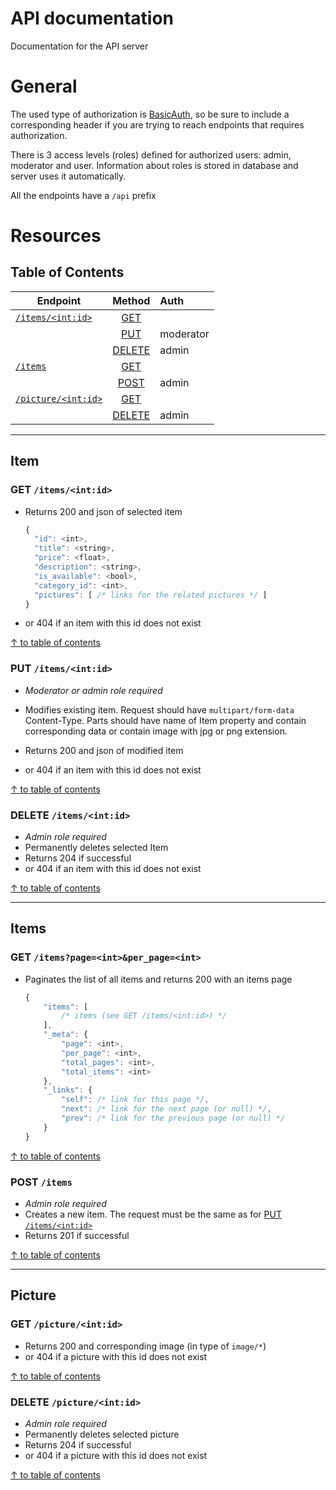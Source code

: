 # API documentation
Documentation for the API server

# General
The used type of authorization is 
[BasicAuth](https://en.wikipedia.org/wiki/Basic_access_authentication),
so be sure to include a corresponding header if you are trying to reach endpoints that requires authorization.

There is 3 access levels (roles) defined for authorized users: admin, moderator and user.
Information about roles is stored in database and server uses it automatically.

All the endpoints have a `/api` prefix 

# Resources

## Table of Contents <a name="/contents"></a>
| Endpoint         | Method   | Auth
| ---              | :------: | :--- |
|[`/items/<int:id>`](#item-) | [GET](#get-itemsintid-) |
|                            | [PUT](#put-itemsintid-) | moderator
|                            | [DELETE](#delete-itemsintid-) | admin
|[`/items`](#items-) | [GET](#get-itemspageintper_pageint-) | 
|                    |[POST](#post-items-)| admin
|[`/picture/<int:id>`](#picture-)| [GET](#get-pictureintid-) | 
|                                | [DELETE](#delete-pictureintid-)| admin


---
## Item <a name="item"></a>

### GET `/items/<int:id>` <a name="item-get"></a>
* Returns 200 and json of selected item
  ```javascript
  {
    "id": <int>,
    "title": <string>,
    "price": <float>,
    "description": <string>,
    "is_available": <bool>,
    "category_id": <int>,
    "pictures": [ /* links for the related pictures */ ]
  }
  ```
* or 404 if an item with this id does not exist

[↑ to table of contents](#table-of-contents-)

### PUT `/items/<int:id>` <a name="item-put"></a>
* _Moderator or admin role required_ 

* Modifies existing item. Request should have `multipart/form-data` Content-Type. Parts should have name of Item property and contain corresponding data or contain image with jpg or png extension.

* Returns 200 and json of modified item
* or 404 if an item with this id does not exist

[↑ to table of contents](#table-of-contents-)

### DELETE `/items/<int:id>` <a name="item-delete"></a>
* _Admin role required_
* Permanently deletes selected Item
* Returns 204 if successful
* or 404 if an item with this id does not exist

[↑ to table of contents](#table-of-contents-)


---
## Items <a name="items"></a>

### GET `/items?page=<int>&per_page=<int>` <a name="items-get"></a>

* Paginates the list of all items and returns 200 with an items page
  ```javascript
  {
      "items": [
          /* items (see GET /items/<int:id>) */
      ],
      "_meta": {
          "page": <int>,
          "per_page": <int>,
          "total_pages": <int>,
          "total_items": <int>
      },
      "_links": {
          "self": /* link for this page */,
          "next": /* link for the next page (or null) */,
          "prev": /* link for the previous page (or null) */
      }
  }
  ```
[↑ to table of contents](#table-of-contents-)

### POST `/items` <a name="items-post"></a>
* _Admin role required_ 
* Creates a new item. The request must be the same as for [PUT `/items/<int:id>`](#put-itemsintid-)
* Returns 201 if successful

[↑ to table of contents](#table-of-contents-)


---
## Picture <a name="picture"></a>

### GET `/picture/<int:id>` <a name="picture-get"></a>
* Returns 200 and corresponding image (in type of `image/*`)
* or 404 if a picture with this id does not exist

[↑ to table of contents](#table-of-contents-)

### DELETE `/picture/<int:id>` <a name="picture-delete"></a>
* _Admin role required_
* Permanently deletes selected picture
* Returns 204 if successful
* or 404 if a picture with this id does not exist

[↑ to table of contents](#table-of-contents-)
